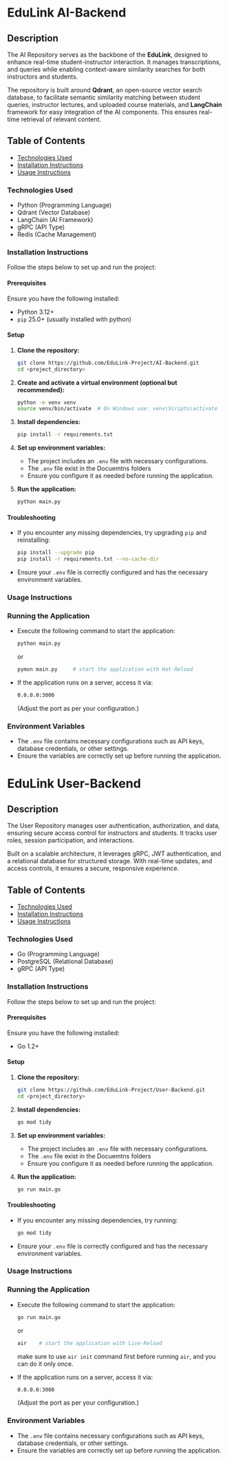 # EduLink AI-Backend

## Description

The AI Repository serves as the backbone of the **EduLink**, designed to enhance real-time student-instructor interaction. It manages transcriptions, and queries while enabling context-aware similarity searches for both instructors and students.

The repository is built around **Qdrant**, an open-source vector search database, to facilitate semantic similarity matching between student queries, instructor lectures, and uploaded course materials, and **LangChain** framework for easy integration of the AI components. This ensures real-time retrieval of relevant content.

## Table of Contents

- [Technologies Used](#technologies-used)
- [Installation Instructions](#installation-instructions)
- [Usage Instructions](#usage-instructions)

### Technologies Used

- Python (Programming Language)
- Qdrant (Vector Database)
- LangChain (AI Framework)
- gRPC (API Type)
- Redis (Cache Management)

### Installation Instructions

Follow the steps below to set up and run the project:

#### Prerequisites

Ensure you have the following installed:

- Python 3.12+
- `pip` 25.0+ (usually installed with python)

#### Setup

1. **Clone the repository:**

   ```sh
   git clone https://github.com/EduLink-Project/AI-Backend.git
   cd <project_directory>
   ```

2. **Create and activate a virtual environment (optional but recommended):**

   ```sh
   python -m venv venv
   source venv/bin/activate  # On Windows use: venv\Scripts\activate
   ```

3. **Install dependencies:**

   ```sh
   pip install -r requirements.txt
   ```

4. **Set up environment variables:**

   - The project includes an `.env` file with necessary configurations.
   - The `.env` file exist in the Docuemtns folders
   - Ensure you configure it as needed before running the application.

5. **Run the application:**

   ```sh
   python main.py
   ```

#### Troubleshooting

- If you encounter any missing dependencies, try upgrading `pip` and reinstalling:

  ```sh
  pip install --upgrade pip
  pip install -r requirements.txt --no-cache-dir
  ```

- Ensure your `.env` file is correctly configured and has the necessary environment variables.

### Usage Instructions

### Running the Application

- Execute the following command to start the application:

  ```sh
  python main.py
  ```

  or

  ``` sh
  pymon main.py     # start the application with Hot-Reload
  ```

- If the application runs on a server, access it via:

  ``` sh
  0.0.0.0:3000
  ```

  (Adjust the port as per your configuration.)

### Environment Variables

- The `.env` file contains necessary configurations such as API keys, database credentials, or other settings.
- Ensure the variables are correctly set up before running the application.

# EduLink User-Backend

## Description

The User Repository manages user authentication, authorization, and data, ensuring secure access control for instructors and students. It tracks user roles, session participation, and interactions.

Built on a scalable architecture, it leverages gRPC, JWT authentication, and a relational database for structured storage. With real-time updates, and access controls, it ensures a secure, responsive experience.

## Table of Contents

- [Technologies Used](#technologies-used)
- [Installation Instructions](#installation-instructions)
- [Usage Instructions](#usage-instructions)

### Technologies Used

- Go (Programming Language)
- PostgreSQL (Relational Database)
- gRPC (API Type)

### Installation Instructions

Follow the steps below to set up and run the project:

#### Prerequisites

Ensure you have the following installed:

- Go 1.2+

#### Setup

1. **Clone the repository:**

   ```sh
   git clone https://github.com/EduLink-Project/User-Backend.git
   cd <project_directory>
   ```

2. **Install dependencies:**

   ```sh
   go mod tidy
   ```

3. **Set up environment variables:**

   - The project includes an `.env` file with necessary configurations.
   - The `.env` file exist in the Docuemtns folders
   - Ensure you configure it as needed before running the application.

4. **Run the application:**

   ```sh
   go run main.go
   ```

#### Troubleshooting

- If you encounter any missing dependencies, try running:

  ```sh
  go mod tidy
  ```

- Ensure your `.env` file is correctly configured and has the necessary environment variables.

### Usage Instructions

### Running the Application

- Execute the following command to start the application:

  ```sh
  go run main.go
  ```

  or

  ``` sh
  air    # start the application with Live-Reload
  ```

  make sure to use `air init` command first before running `air`, and you can do it only once.

- If the application runs on a server, access it via:

  ``` sh
  0.0.0.0:3000
  ```

  (Adjust the port as per your configuration.)

### Environment Variables

- The `.env` file contains necessary configurations such as API keys, database credentials, or other settings.
- Ensure the variables are correctly set up before running the application.


